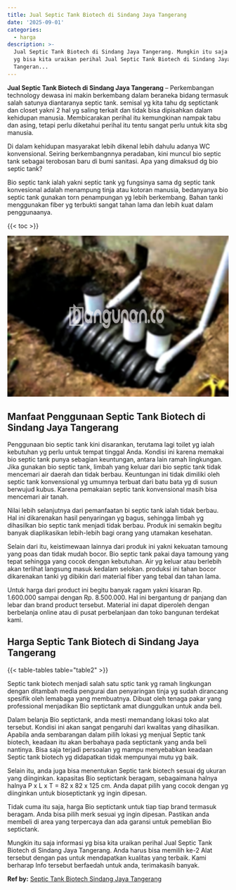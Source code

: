 ```yaml
---
title: Jual Septic Tank Biotech di Sindang Jaya Tangerang
date: '2025-09-01'
categories:
  - harga
description: >-
  Jual Septic Tank Biotech di Sindang Jaya Tangerang. Mungkin itu saja informasi
  yg bisa kita uraikan perihal Jual Septic Tank Biotech di Sindang Jaya
  Tangeran...
---
```


**Jual Septic Tank Biotech di Sindang Jaya Tangerang** – Perkembangan technology dewasa ini makin berkembang dalam beraneka bidang termasuk salah satunya diantaranya septic tank. semisal yg kita tahu dg septictank dan closet yakni 2 hal yg saling terkait dan tidak bisa dipisahkan dalam kehidupan manusia. Membicarakan perihal itu kemungkinan nampak tabu dan asing, tetapi perlu diketahui perihal itu tentu sangat perlu untuk kita sbg manusia.

Di dalam kehidupan masyarakat lebih dikenal lebih dahulu adanya WC konvensional. Seiring berkembangnnya peradaban, kini muncul bio septic tank sebagai terobosan baru di bumi sanitasi. Apa yang dimaksud dg bio septic tank?

Bio septic tank ialah yakni septic tank yg fungsinya sama dg septic tank konvesional adalah menampung tinja atau kotoran manusia, bedanyanya bio septic tank gunakan torn penampungan yg lebih berkembang. Bahan tanki menggunakan fiber yg terbukti sangat tahan lama dan lebih kuat dalam penggunaanya.

{{< toc >}}

![Jual Septic Tank Biotech di Sindang Jaya Tangerang](/images/jual-bio-septictank-23.png)

## Manfaat Penggunaan Septic Tank Biotech di Sindang Jaya Tangerang

Penggunaan bio septic tank kini disarankan, terutama lagi toilet yg ialah kebutuhan yg perlu untuk tempat tinggal Anda. Kondisi ini karena memakai bio septic tank punya sebagian keuntungan, antara lain ramah lingkungan. Jika gunakan bio septic tank, limbah yang keluar dari bio septic tank tidak mencemari air daerah dan tidak berbau. Keuntungan ini tidak dimiliki oleh septic tank konvensional yg umumnya terbuat dari batu bata yg di susun berwujud kubus. Karena pemakaian septic tank konvensional masih bisa mencemari air tanah.

Nilai lebih selanjutnya dari pemanfaatan bi septic tank ialah tidak berbau. Hal ini dikarenakan hasil penyaringan yg bagus, sehingga limbah yg dihasilkan bio septic tank menjadi tidak berbau. Produk ini semakin begitu banyak diaplikasikan lebih-lebih bagi orang yang utamakan kesehatan.

Selain dari itu, keistimewaan lainnya dari produk ini yakni kekuatan tamoung yang poas dan tidak mudah bocor. Bio septic tank pakai daya tamoung yang tepat sehingga yang cocok dengan kebutuhan. Air yg keluar atau berlebih akan terlihat langsung masuk kedalam selokan. produksi ini tahan bocor dikarenakan tanki yg dibikin dari material fiber yang tebal dan tahan lama.

Untuk harga dari product ini begitu banyak ragam yakni kisaran Rp. 1.600.000 sampai dengan Rp. 8.500.000. Hal ini bergantung dr panjang dan lebar dan brand product tersebut. Material ini dapat diperoleh dengan berbelanja online atau di pusat perbelanjaan dan toko bangunan terdekat kami.

## Harga Septic Tank Biotech di Sindang Jaya Tangerang

{{< table-tables table="table2" >}}

Septic tank biotech menjadi salah satu sptic tank yg ramah lingkungan dengan ditambah media pengurai dan penyaringan tinja yg sudah dirancang spesifik oleh lemabaga yang membuatnya. Dibuat oleh tenaga pakar yang professional menjadikan Bio septictank amat diunggulkan untuk anda beli.

Dalam belanja Bio septictank, anda mesti memandang lokasi toko alat tersebut. Kondisi ini akan sangat pengaruhi dari kwalitas yang dihasilkan. Apabila anda sembarangan dalam pilih lokasi yg menjual Septic tank biotech, keadaan itu akan berbahaya pada septictank yang anda beli nantinya. Bisa saja terjadi persoalan yg mampu menyebabkan keadaan Septic tank biotech yg didapatkan tidak mempunyai mutu yg baik.

Selain itu, anda juga bisa menentukan Septic tank biotech sesuai dg ukuran yang diinginkan. kapasitas Bio septictank beragam, sebagaimana halnya halnya P x L x T = 82 x 82 x 125 cm. Anda dapat pilih yang cocok dengan yg diinginkan untuk bioseptictank yg ingin dipesan.

Tidak cuma itu saja, harga Bio septictank untuk tiap tiap brand termasuk beragam. Anda bisa pilih merk sesuai yg ingin dipesan. Pastikan anda membeli di area yang terpercaya dan ada garansi untuk pemeblian Bio septictank.

Mungkin itu saja informasi yg bisa kita uraikan perihal Jual Septic Tank Biotech di Sindang Jaya Tangerang. Anda harus bisa memilih ke-2 Alat tersebut dengan pas untuk mendapatkan kualitas yang terbaik. Kami berharap Info tersebut berfaedah untuk anda, terimakasih banyak.

**Ref by:** [Septic Tank Biotech Sindang Jaya Tangerang](https://id.wikipedia.org/wiki/Septic)
